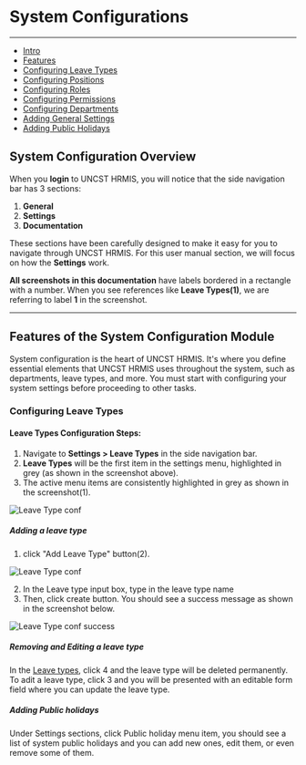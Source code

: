 # System Configurations

---

- [Intro](#setting-intro)
- [Features](#features)
- [Configuring Leave Types](#leave-types)
- [Configuring Positions](#positions)
- [Configuring Roles](#roles)
- [Configuring Permissions](#permissions)
- [Configuring Departments](#departments)
- [Adding General Settings](#general-settings)
- [Adding Public Holidays](#public-holidays)

<a name="setting-intro"></a>

## System Configuration Overview

When you **login** to UNCST HRMIS, you will notice that the side navigation bar has 3 sections:
1. **General**
2. **Settings**
3. **Documentation**

These sections have been carefully designed to make it easy for you to navigate through UNCST HRMIS. For this user manual section, we will focus on how the **Settings** work.

**All screenshots in this documentation** have labels bordered in a rectangle with a number. When you see references like **Leave Types(1)**, we are referring to label **1** in the screenshot.

---

## Features of the System Configuration Module

System configuration is the heart of UNCST HRMIS. It's where you define essential elements that UNCST HRMIS uses throughout the system, such as departments, leave types, and more. You must start with configuring your system settings before proceeding to other tasks.

### Configuring Leave Types

#### Leave Types Configuration Steps:

1. Navigate to **Settings > Leave Types** in the side navigation bar.
2. **Leave Types** will be the first item in the settings menu, highlighted in grey (as shown in the screenshot above).
3. The active menu items are consistently highlighted in grey as shown in the screenshot(1).  
<a name="leave-types"></a>
<img src="{{ asset('/assets/user-manual/leave-type-conf.png') }}" alt="Leave Type conf">  

##### Adding a leave type  
1. click "Add Leave Type" button(2).  

<img src="{{ asset('/assets/user-manual/add-leave-type-conf.png') }}" alt="Leave Type conf">  

2. In the Leave type input box, type in the leave type name  
3. Then, click create button. You should see a success message as shown in the screenshot below.  
<img src="{{ asset('/assets/user-manual/add-leave-type-conf-success.png') }}" alt="Leave Type conf success">  

##### Removing and Editing a leave type
In the [Leave types](#leave-types), click 4 and the leave type will be deleted permanently. To adit a leave type, click 3 and you will be presented with an editable form field where you can update the leave type.

##### Adding Public holidays  
Under Settings sections, click Public holiday menu item, you should see a list of system public holidays and you can add new ones, edit them, or even remove some of them.  



